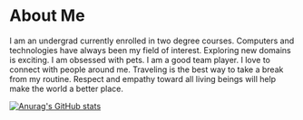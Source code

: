 # About Me
I am an undergrad currently enrolled in two degree courses.
Computers and technologies have always been my field of interest. Exploring new domains is exciting.
I am obsessed with pets.
I am a good team player. I love to connect with people around me. Traveling is the best way to take a break from my routine.
Respect and empathy toward all living beings will help make the world a better place.

[![Anurag's GitHub stats](https://github-readme-stats.vercel.app/api?username=hkcs1206)](https://github.com/anuraghazra/github-readme-stats)
<!--
**hkcs1206/hkcs1206** is a ✨ _special_ ✨ repository because its `README.md` (this file) appears on your GitHub profile.

Here are some ideas to get you started:

- 🔭 I’m currently working on ...
- 🌱 I’m currently learning ...
- 👯 I’m looking to collaborate on ...
- 🤔 I’m looking for help with ...
- 💬 Ask me about ...
- 📫 How to reach me: ...
- 😄 Pronouns: ...
- ⚡ Fun fact: ...
-->



